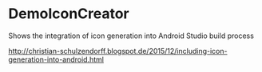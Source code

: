# DemoIconCreator
Shows the integration of icon generation into Android Studio build process

http://christian-schulzendorff.blogspot.de/2015/12/including-icon-generation-into-android.html
